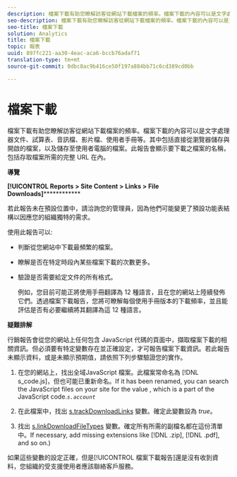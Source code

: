 ```yaml
---
description: 檔案下載有助您瞭解訪客從網站下載檔案的頻率。檔案下載的內容可以是文字處理器文件、試算表、音訊檔、影片檔、使用者手冊等。其中包括直接從瀏覽器儲存與開啟的檔案，以及儲存至使用者電腦的檔案。此報告會顯示要下載之檔案的名稱，包括存取檔案所需的完整 URL 在內。
seo-description: 檔案下載有助您瞭解訪客從網站下載檔案的頻率。檔案下載的內容可以是文字處理器文件、試算表、音訊檔、影片檔、使用者手冊等。其中包括直接從瀏覽器儲存與開啟的檔案，以及儲存至使用者電腦的檔案。此報告會顯示要下載之檔案的名稱，包括存取檔案所需的完整 URL 在內。
seo-title: 檔案下載
solution: Analytics
title: 檔案下載
topic: 報表
uuid: 897fc221-aa30-4eac-aca6-bccb76adaf71
translation-type: tm+mt
source-git-commit: 0dbc8ac9b416ce50f197a884bb71c6cd389cd0bb

---
```



# 檔案下載

檔案下載有助您瞭解訪客從網站下載檔案的頻率。檔案下載的內容可以是文字處理器文件、試算表、音訊檔、影片檔、使用者手冊等。其中包括直接從瀏覽器儲存與開啟的檔案，以及儲存至使用者電腦的檔案。此報告會顯示要下載之檔案的名稱，包括存取檔案所需的完整 URL 在內。

**導覽**

**[!UICONTROL Reports &gt; Site Content &gt; Links &gt; File Downloads]**************

若此報告未在預設位置中，請洽詢您的管理員，因為他們可能變更了預設功能表結構以因應您的組織獨特的需求。

使用此報告可以:

* 判斷從您網站中下載最頻繁的檔案。
* 瞭解是否在特定時段內某些檔案下載的次數更多。
* 驗證是否需要給定文件的所有格式。

   例如，您目前可能正將使用手冊翻譯為 12 種語言，且在您的網站上陸續發佈它們。透過檔案下載報告，您將可瞭解每個使用手冊版本的下載頻率，並且能評估是否有必要繼續將其翻譯為這 12 種語言。

**疑難排解**

行銷報告會從您的網站上任何包含 JavaScript 代碼的頁面中，擷取檔案下載的相關資訊。但必須要有特定變數存在並正確設定，才可報告檔案下載資訊。若此報告未顯示資料，或是未顯示預期值，請依照下列步驟驗證您的實作。

1. 在您的網站上，找出全域JavaScript 檔案。此檔案常命名為 [!DNL s_code.js]，但也可能已重新命名。If it has been renamed, you can search the JavaScript files on your site for the value , which is a part of the JavaScript code.*`s.account`*

1. 在此檔案中，找出 [s.trackDownloadLinks](https://marketing.adobe.com/resources/help/en_US/sc/implement/c_trackdownllinks.html) 變數。確定此變數設為 *true*。

1. 找出 [s.linkDownloadFileTypes](https://marketing.adobe.com/resources/help/en_US/sc/implement/c_linkdownfiletypes.html) 變數。確定所有所需的副檔名都在這份清單中。If necessary, add missing extensions like [!DNL .zip], [!DNL .pdf], and so on.)

如果這些變數的設定正確，但是[!UICONTROL 檔案下載報告]還是沒有收到資料，您組織的受支援使用者應該聯絡客戶服務。

